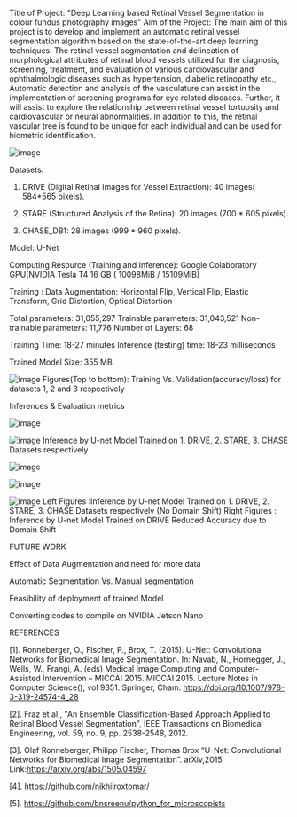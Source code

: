 
Title of Project: "Deep Learning based Retinal Vessel Segmentation in colour fundus photography images"
Aim of the Project:
The main aim of this project is to develop and implement an automatic retinal vessel segmentation algorithm based on the state-of-the-art deep learning techniques. The retinal vessel segmentation and delineation of morphological attributes of retinal blood vessels  utilized for the diagnosis, screening, treatment, and evaluation of various  cardiovascular and ophthalmologic diseases such as hypertension, diabetic retinopathy etc., Automatic detection and analysis of the vasculature can assist in the implementation of screening programs  for eye related diseases. Further, it will assist to explore the relationship between retinal vessel tortuosity and cardiovascular or neural abnormalities. In addition to this, the retinal vascular tree is found to be unique for each individual and can be used for biometric identification.

![image](https://user-images.githubusercontent.com/117635899/213419552-528794d2-30a8-499a-93fa-1dc4867edb19.png)

Datasets:
1. DRIVE (Digital Retinal Images for Vessel Extraction): 40 images( 584*565 pixels).

2. STARE (Structured Analysis of the Retina): 20 images (700 * 605 pixels).

3. CHASE_DB1: 28 images (999 * 960 pixels).

Model:  U-Net  

Computing Resource (Training and Inference):  Google Colaboratory GPU(NVIDIA Tesla T4 16 GB ( 10098MiB / 15109MiB) 

Training : 
Data Augmentation: Horizontal Flip, Vertical Flip, Elastic Transform, Grid Distortion, Optical Distortion

Total parameters: 31,055,297   Trainable parameters: 31,043,521 Non-trainable parameters: 11,776 Number of Layers: 68

Training Time: 18-27 minutes Inference (testing) time: 18-23 milliseconds                         

Trained Model Size: 355 MB

![image](https://user-images.githubusercontent.com/117635899/213419931-c7c5b9c4-d671-4306-b0be-2fd3d2abcbd3.png)
Figures(Top to bottom): Training Vs. Validation(accuracy/loss) for datasets 1, 2 and 3 respectively

Inferences & Evaluation metrics

![image](https://user-images.githubusercontent.com/117635899/213420181-a67f71f0-cd5c-4413-8170-01d4d1fc0fe1.png)

![image](https://user-images.githubusercontent.com/117635899/213420579-369529a4-e7cf-414d-8473-ea8b5b73c3f7.png)
Inference by U-net Model Trained on 1. DRIVE, 2. STARE, 3. CHASE Datasets respectively

![image](https://user-images.githubusercontent.com/117635899/213420213-bc072e2d-f811-4f5a-98b9-d2a2b139ddc1.png)


![image](https://user-images.githubusercontent.com/117635899/213420531-e450448e-e380-453c-b12a-022e5f9c2b05.png)


![image](https://user-images.githubusercontent.com/117635899/213421582-5ba87a54-9e7c-4f30-aa91-a067c6966f9c.png)
Left Figures :Inference by U-net Model Trained on 1. DRIVE, 2. STARE, 3. CHASE Datasets respectively (No Domain Shift)
Right Figures : Inference by U-net Model Trained on DRIVE Reduced Accuracy due to Domain Shift


FUTURE WORK

Effect of Data Augmentation and need for more data 

Automatic Segmentation Vs.  Manual segmentation

Feasibility of deployment of trained Model

Converting codes to compile on NVIDIA Jetson Nano


REFERENCES

[1]. Ronneberger, O., Fischer, P., Brox, T. (2015). U-Net: Convolutional Networks for Biomedical Image Segmentation. In: Navab, N., Hornegger, J., Wells, W., Frangi, A. (eds) Medical Image Computing and Computer-Assisted Intervention – MICCAI 2015. MICCAI 2015. Lecture Notes in Computer Science(), vol 9351. Springer, Cham. https://doi.org/10.1007/978-3-319-24574-4_28

[2].  Fraz et al., "An Ensemble Classification-Based Approach Applied to Retinal Blood Vessel Segmentation", IEEE Transactions on Biomedical Engineering, vol. 59, no. 9, pp. 2538-2548, 2012.

[3]. Olaf Ronneberger, Philipp Fischer, Thomas Brox “U-Net: Convolutional Networks for Biomedical Image Segmentation”. arXiv,2015. Link:https://arxiv.org/abs/1505.04597

[4]. https://github.com/nikhilroxtomar/

[5]. https://github.com/bnsreenu/python_for_microscopists







